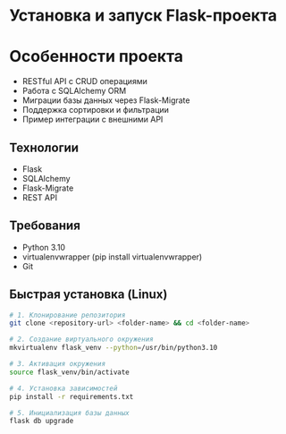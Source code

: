 # Установка и запуск Flask-проекта

# Особенности проекта
  * RESTful API с CRUD операциями
  * Работа с SQLAlchemy ORM
  * Миграции базы данных через Flask-Migrate
  * Поддержка сортировки и фильтрации
  * Пример интеграции с внешними API

## Технологии
- Flask
- SQLAlchemy
- Flask-Migrate
- REST API

## Требования
- Python 3.10
- virtualenvwrapper (pip install virtualenvwrapper)
- Git

## Быстрая установка (Linux)

```bash
# 1. Клонирование репозитория
git clone <repository-url> <folder-name> && cd <folder-name>

# 2. Создание виртуального окружения
mkvirtualenv flask_venv --python=/usr/bin/python3.10

# 3. Активация окружения
source flask_venv/bin/activate

# 4. Установка зависимостей
pip install -r requirements.txt

# 5. Инициализация базы данных
flask db upgrade
```

